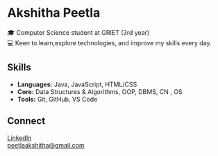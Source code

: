 # Akshitha Peetla

🎓 Computer Science student at GRIET (3rd year)  
💻 Keen to learn,explore technologies, and improve my skills every day.

## Skills

- **Languages:** Java, JavaScript, HTML/CSS
- **Core:** Data Structures & Algorithms, OOP, DBMS, CN , OS
- **Tools:** Git, GitHub, VS Code

## Connect

[LinkedIn](https://www.linkedin.com/in/peetlaakshitha/)  
peetlaakshitha@gmail.com
